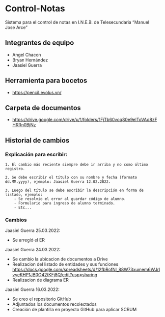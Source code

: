 # Control-Notas

Sistema para el control de notas en I.N.E.B. de Telesecundaria “Manuel Jose Arce”

## Integrantes de equipo

- Angel Chacon
- Bryan Hernández
- Jaasiel Guerra


## Herramienta para bocetos
- <https://pencil.evolus.vn/>

## Carpeta de documentos
- <https://drive.google.com/drive/u/1/folders/1FjTb60voq80e9eIToVAd8zFHRRn0BjNz>

## Historial de cambios

### Explicación para escribir:
~~~
1. El cambio más reciente siempre debe ir arriba y no como último registro.

2. Se debe escribir el título con su nombre y fecha (formato dd.MM.yyyy), ejemplo: Jaasiel Guerra 12.02.2022.

3. Luego del título se debe escribir la descripción en forma de listado, ejemplo: 
    - Se resolvio el error al guardar código de alumno.
    - Formulario para ingreso de alumno terminado.
    - Etc...
~~~

### Cambios

Jaasiel Guerra 25.03.2022:
- Se arregló el ER

Jaasiel Guerra 24.03.2022:

- Se cambio la ubicacion de documentos a Drive
- Realizacion del listado de entidades y sus funciones <https://docs.google.com/spreadsheets/d/12fbRofNl_88W73xumem6WJrlvyeKHP1JB0O42tKFj8Q/edit?usp=sharing>
- Realizacion de diagrama ER

Jaasiel Guerra 16.03.2022:

- Se creo el repositorio GitHub
- Adjuntados los documentos recolectados
- Creación de plantilla en proyecto GitHub para aplicar SCRUM
